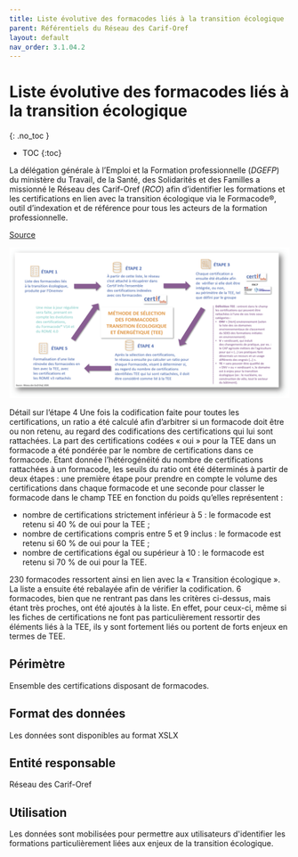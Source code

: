 ```yaml
---
title: Liste évolutive des formacodes liés à la transition écologique
parent: Référentiels du Réseau des Carif-Oref
layout: default
nav_order: 3.1.04.2
---
```


# Liste évolutive des formacodes liés à la transition écologique
{: .no_toc }

- TOC
{:toc}

La délégation générale à l’Emploi et la Formation professionnelle (*DGEFP*) du ministère du Travail, de la Santé, des Solidarités et des Familles a missionné le Réseau des Carif-Oref (*RCO*) afin d’identifier les formations et les certifications en lien avec la transition écologique via le Formacode®, outil d’indexation et de référence pour tous les acteurs de la formation professionnelle.

[Source](https://www.data.gouv.fr/fr/datasets/une-liste-evolutive-des-formacodes-lies-a-la-transition-ecologique/)

![Schéma de présentation](formacode-graph.png)

Détail sur l’étape 4
Une fois la codification faite pour toutes les certifications, un ratio a été calculé afin d’arbitrer si un formacode doit être ou non retenu, au regard des codifications des certifications qui lui sont rattachées. La part des certifications codées « oui » pour la TEE dans un formacode a été pondérée par le nombre de certifications dans ce formacode. Étant donnée l’hétérogénéité du nombre de certifications rattachées à un formacode, les seuils du ratio ont été déterminés à partir de deux étapes : une première étape pour prendre en compte le volume des certifications dans chaque formacode et une seconde pour classer le formacode dans le champ TEE en fonction du poids qu’elles représentent :

- nombre de certifications strictement inférieur à 5 : le formacode est retenu si 40 % de oui pour la TEE ;
- nombre de certifications compris entre 5 et 9 inclus : le formacode est retenu si 60 % de oui pour la TEE ;
- nombre de certifications égal ou supérieur à 10 : le formacode est retenu si 70 % de oui pour la TEE.

230 formacodes ressortent ainsi en lien avec la « Transition écologique ». La liste a ensuite été rebalayée afin de vérifier la codification. 6 formacodes, bien que ne rentrant pas dans les critères ci-dessus, mais étant très proches, ont été ajoutés à la liste. En effet, pour ceux-ci, même si les fiches de certifications ne font pas particulièrement ressortir des éléments liés à la TEE, ils y sont fortement liés ou portent de forts enjeux en termes de TEE.

## Périmètre

Ensemble des certifications disposant de formacodes.

## Format des données

Les données sont disponibles au format XSLX

## Entité responsable

Réseau des Carif-Oref

## Utilisation

Les données sont mobilisées pour permettre aux utilisateurs d'identifier les formations particulièrement liées aux enjeux de la transition écologique.